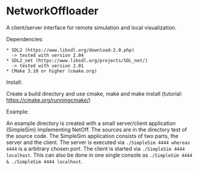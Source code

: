 # NetworkOffloader
A client/server interface for remote simulation and local visualization.  

Dependencies:

    * SDL2 (https://www.libsdl.org/download-2.0.php) 
      -> tested with version 2.04
    * SDL2_net (https://www.libsdl.org/projects/SDL_net/)
      -> tested with version 2.01
    * CMake 3.10 or higher (cmake.org)
      
Install:
  
  Create a build directory and use cmake, make and make install (tutorial: https://cmake.org/runningcmake/)
  
Example:
  
  An example directory is created with a small server/client application (SimpleSim) implementing NetOff. The sources are in the directory test of the source code. The SimpleSim application consists of two parts, the server and the client. The server is executed via `./SimpleSim 4444 whereas 4444` is a arbitrary chosen port. The client is started via `./SimpleSim 4444 localhost`.
This can also be done in one single console as `./SimpleSim 4444 & ./SimpleSim 4444 localhost`.
